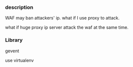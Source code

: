 ### description

WAF may ban attackers' ip. what if I use proxy to attack.

what if huge proxy ip server attack the waf at the same time.

### Library
gevent

use virtualenv
